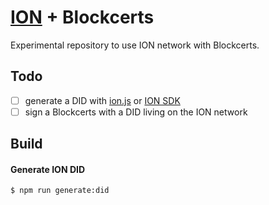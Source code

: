 # [ION](https://techcommunity.microsoft.com/t5/identity-standards-blog/ion-we-have-liftoff/ba-p/1441555) + Blockcerts

Experimental repository to use ION network with Blockcerts.

## Todo
-[ ] generate a DID with [ion.js](https://github.com/decentralized-identity/ion-tools) or [ION SDK](https://github.com/decentralized-identity/ion-sdk)
-[ ] sign a Blockcerts with a DID living on the ION network

## Build

#### Generate ION DID
```
$ npm run generate:did
```

